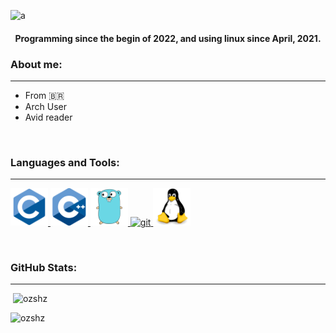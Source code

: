 ![a](https://user-images.githubusercontent.com/100674901/184520680-e57400c3-d9f6-4d27-b826-04adc3bba744.png)


<h4 align="center">Programming since the begin of 2022, and using linux since April, 2021.</h4>

<h3 align="left">About me:</h3>
<hr>
<ul>
  <li>From 🇧🇷</li>
  <li>Arch User</li>
  <li>Avid reader</li>
</ul> 
<br>
<p align="left">
</p>

<h3 align="left">Languages and Tools:</h3>
<hr>
<p align="left"> <a href="https://www.cprogramming.com/" target="_blank" rel="noreferrer"> <img src="https://raw.githubusercontent.com/devicons/devicon/master/icons/c/c-original.svg" alt="c" width="60" height="60"/> </a> <a href="https://www.w3schools.com/cpp/" target="_blank" rel="noreferrer"> <img src="https://raw.githubusercontent.com/devicons/devicon/master/icons/cplusplus/cplusplus-original.svg" alt="cplusplus" width="60" height="60"/> </a> <a href="https://golang.org" target="_blank" rel="noreferrer"> <img src="https://raw.githubusercontent.com/devicons/devicon/master/icons/go/go-original.svg" alt="go" width="60" height="60"/> </a><a href="https://git-scm.com/" target="_blank" rel="noreferrer"> <img src="https://www.vectorlogo.zone/logos/git-scm/git-scm-icon.svg" alt="git" width="60" height="60"/> </a>  <a href="https://www.linux.org/" target="_blank" rel="noreferrer"> <img src="https://raw.githubusercontent.com/devicons/devicon/master/icons/linux/linux-original.svg" alt="linux" width="60" height="60"/> </a>  </p>

<br>

<h3 align="left">GitHub Stats:</h3>
<hr>

<p>&nbsp;<img  src="https://github-readme-stats.vercel.app/api?username=ozshz&show_icons=true&theme=radical&cache_seconds=120&locale=en" alt="ozshz" /></p>
<p><img align="left" src="https://github-readme-stats.vercel.app/api/top-langs?username=ozshz&show_icons=true&theme=radical&cache_seconds=60&locale=en&layout=compact" alt="ozshz" /></p>
<br><br>

